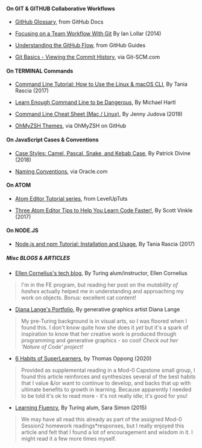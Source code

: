 #### On **GIT & GITHUB** Collaborative Workflows

  * [GitHub Glossary](https://docs.github.com/en/github/getting-started-with-github/github-glossary), from GitHub Docs

  * [Focusing on a Team Workflow With Git](https://code.tutsplus.com/tutorials/focusing-on-a-team-workflow-with-git--cms-22514) By Ian Lollar (2014)

  * [Understanding the GitHub Flow](https://guides.github.com/introduction/flow/), from GitHub Guides

  * [Git Basics - Viewing the Commit History](https://git-scm.com/book/en/v2/Git-Basics-Viewing-the-Commit-History), via Git-SCM.com


#### On **TERMINAL** Commands

 * [Command Line Tutorial: How to Use the Linux & macOS CLI](https://www.taniarascia.com/how-to-use-the-command-line-for-apple-macos-and-linux/), By Tania Rascia (2017)

 * [Learn Enough Command Line to be Dangerous](https://www.learnenough.com/command-line-tutorial/basics), By Michael Hartl

 * [Command Line Cheat Sheet (Mac / Linux)](https://medium.com/@jennyjudova/command-line-cheat-sheet-mac-linux-f6f669f07a78), By Jenny Judova (2019)

 * [OhMyZSH Themes](https://github.com/ohmyzsh/ohmyzsh/wiki/Themes), via OhMyZSH on GitHub


#### On JavaScript **Cases & Conventions**

 * [Case Styles: Camel, Pascal, Snake, and Kebab Case](https://medium.com/better-programming/string-case-styles-camel-pascal-snake-and-kebab-case-981407998841), By Patrick Divine (2018)

 * [Naming Conventions](https://www.oracle.com/java/technologies/javase/codeconventions-namingconventions.html), via Oracle.com


#### On **ATOM**

 * [Atom Editor Tutorial series](https://www.youtube.com/watch?v=WWwBQQOGllo&list=PLYzJdSdNWNqwNWlxz7bvu-lOYR0CFWQ4I), from LevelUpTuts

 * [Three Atom Editor Tips to Help You Learn Code Faster!](https://medium.com/@svinkle/a-few-handy-atom-editor-tips-c38df3b5aec3), By Scott Vinkle (2017)


#### On **NODE.JS**

 * [Node.js and npm Tutorial: Installation and Usage](https://www.taniarascia.com/how-to-install-and-use-node-js-and-npm-mac-and-windows/), By Tania Rascia (2017)


##### Misc **BLOGS** & **ARTICLES**

 * [Ellen Cornelius's tech blog](https://www.ellencornelius.com/), By Turing alum/instructor, Ellen Cornelius
  > I'm in the FE program, but reading her post on the *mutability of hashes* actually helped me in understanding and approaching my work on objects. Bonus: excellent cat content!

 * [Diana Lange's Portfolio](https://www.diana-lange.de/pages/portfolio/generative/nature_of_code/nature.html), By generative graphics artist Diana Lange
 > My pre-Turing background is in visual arts, so I was floored when I found this. I don't know quite how she does it *yet* but it's a spark of inspiration to know that her creative work is produced through programming and generative graphics - so cool! *Check out her 'Nature of Code' project!*

 * [6 Habits of SuperLearners](https://medium.com/personal-growth/6-habits-of-super-learners-63d466a254fd), by Thomas Oppong (2020)
 > Provided as supplemental reading in a Mod-0 Capstone small group, I found this article reinforces and synthesizes several of the best habits that I value &/or want to continue to develop, and backs that up with ultimate benefits to growth in learning. Because apparently I needed to be told it's ok to read more - it's not really idle; it's good for you!

 * [Learning Fluency](https://medium.com/@sarambsimon/learning-fluency-672988a7ae52), By Turing alum, Sara Simon (2015)
 > We may have all read this already as part of the assigned Mod-0 Session2 homework readings*responses, but I really enjoyed this article and felt that I found a lot of encouragement and wisdom in it. I might read it a few more times myself.
